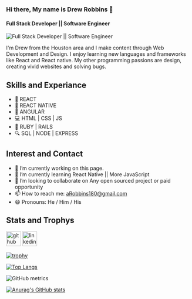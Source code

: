 

### Hi there, My name is Drew Robbins 👋
#### Full Stack Developer || Software Engineer 
![Full Stack Developer || Software Engineer ](https://thumbs.dreamstime.com/b/front-end-development-vector-concept-laptop-javascript-html-code-window-header-footer-banner-template-modern-172373798.jpg)

I'm Drew from the Houston area and I make content through Web Development and Design. I enjoy learning new languages and frameworks like React and React native. My other programming passions are design, creating vivid websites and solving bugs.

## Skills and Experiance

- 🤩  REACT
- 📲  REACT NATIVE
- 📐  ANGULAR
- 💻  HTML | CSS | JS
- 💎  RUBY | RAILS
- 🔍  SQL | NODE | EXPRESS

## Interest and Contact

- 🔭 I’m currently working on this page. 
- 🌱 I’m currently learning React Native || More JavaScript 
- 👯 I’m looking to collaborate on Any open sourced project or paid opportunity 
- 📫 How to reach me: aRobbins180@gmail.com 
- 😄 Pronouns: He / Him / His 

## Stats and Trophys


[<img src='https://cdn.jsdelivr.net/npm/simple-icons@3.0.1/icons/github.svg' alt='github' height='40'>](https://github.com/Robbins180)  [<img src='https://cdn.jsdelivr.net/npm/simple-icons@3.0.1/icons/linkedin.svg' alt='linkedin' height='40'>](https://www.linkedin.com/in/https://www.linkedin.com/in/drew-robbins//)  


[![trophy](https://github-profile-trophy.vercel.app/?username=Robbins180)](https://github.com/ryo-ma/github-profile-trophy)


[![Top Langs](https://github-readme-stats.vercel.app/api/top-langs/?username=Robbins180)](https://github.com/anuraghazra/github-readme-stats)

 

![GitHub metrics](https://metrics.lecoq.io/Robbins180)  


[![Anurag's GitHub stats](https://github-readme-stats.vercel.app/api?username=Robbins180)](https://github.com/anuraghazra/github-readme-stats)






